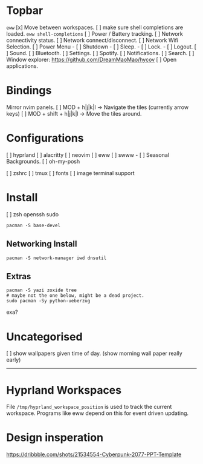 

# Topbar
`eww`
[x] Move between workspaces.
[ ] make sure shell completions are loaded. `eww shell-completions`
[ ] Power / Battery tracking.
[ ] Network connectivity status.
[ ] Network connect/disconnect.
[ ] Network Wifi Selection.
[ ] Power Menu
    - [ ] Shutdown
    - [ ] Sleep.
    - [ ] Lock.
    - [ ] Logout.
[ ] Sound.
[ ] Bluetooth.
[ ] Settings.
[ ] Spotify.
[ ] Notifications.
[ ] Search.
[ ] Window explorer: https://github.com/DreamMaoMao/hycov
[ ] Open applications.

# Bindings

Mirror nvim panels.
[ ] MOD + h|j|k|l -> Navigate the tiles (currently arrow keys)
[ ] MOD + shift + h|j|k|l -> Move the tiles around.



# Configurations

[ ] hyprland
[ ] alacritty
[ ] neovim
[ ] eww
[ ] swww
     - [ ] Seasonal Backgrounds.
[ ] oh-my-posh

[ ] zshrc
[ ] tmux
[ ] fonts
[ ] image terminal support


# Install

[ ] zsh openssh sudo 

```
pacman -S base-devel
```


## Networking Install

```
pacman -S network-manager iwd dnsutil
```

## Extras

```
pacman -S yazi zoxide tree
# maybe not the one below, might be a dead project.
sudo pacman -Sy python-ueberzug
```

exa?

# Uncategorised

[ ] show wallpapers given time of day. (show morning wall paper really early)


---

# Hyprland Workspaces


File `/tmp/hyprland_workspace_position` is used to track the current workspace. Programs like eww depend on this for event driven updating.


# Design insperation

https://dribbble.com/shots/21534554-Cyberpunk-2077-PPT-Template
